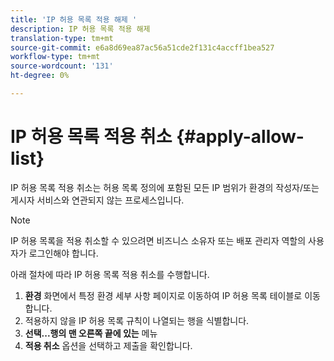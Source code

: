 ```yaml
---
title: 'IP 허용 목록 적용 해제 '
description: IP 허용 목록 적용 해제
translation-type: tm+mt
source-git-commit: e6a8d69ea87ac56a51cde2f131c4accff1bea527
workflow-type: tm+mt
source-wordcount: '131'
ht-degree: 0%

---
```



# IP 허용 목록 적용 취소 {#apply-allow-list}

IP 허용 목록 적용 취소는 허용 목록 정의에 포함된 모든 IP 범위가 환경의 작성자/또는 게시자 서비스와 연관되지 않는 프로세스입니다.

>[!NOTE]
>IP 허용 목록을 적용 취소할 수 있으려면 비즈니스 소유자 또는 배포 관리자 역할의 사용자가 로그인해야 합니다.

아래 절차에 따라 IP 허용 목록 적용 취소를 수행합니다.

1. **환경** 화면에서 특정 환경 세부 사항 페이지로 이동하여 IP 허용 목록 테이블로 이동합니다.
1. 적용하지 않을 IP 허용 목록 규칙이 나열되는 행을 식별합니다.
1. **선택...행의 맨 오른쪽 끝에 있는** 메뉴
1. **적용 취소** 옵션을 선택하고 제출을 확인합니다.
